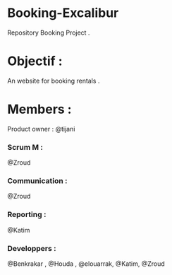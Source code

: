 # Booking-Excalibur
Repository Booking Project .
# Objectif :
An website for booking rentals .

# Members :
Product owner :
@tijani 

### Scrum M :
@Zroud


### Communication :
@Zroud

### Reporting :
@Katim

### Developpers :
@Benkrakar , @Houda , @elouarrak, @Katim, @Zroud


